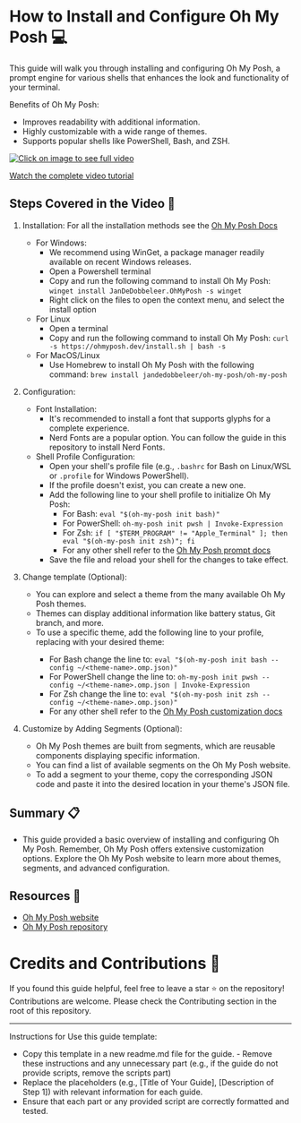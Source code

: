 # How to Install and Configure Oh My Posh 💻

This guide will walk you through installing and configuring Oh My Posh, a prompt engine for various shells that enhances the look and functionality of your terminal.

Benefits of Oh My Posh:
- Improves readability with additional information.
- Highly customizable with a wide range of themes.
- Supports popular shells like PowerShell, Bash, and ZSH.
  
[![Click on image to see full video](https://img.youtube.com/vi/2hnyshf7G6o/0.jpg "Watch the complete video tutorial")](https://www.youtube.com/watch?v=2hnyshf7G6o)

[Watch the complete video tutorial](www.youtube.com/watch?v=2hnyshf7G6o)

## Steps Covered in the Video 🎥 

1. Installation:
For all the installation methods see the [Oh My Posh Docs](https://ohmyposh.dev/docs/)
    - For Windows:
        - We recommend using WinGet, a package manager readily available on recent Windows releases.
        - Open a Powershell terminal
        - Copy and run the following command to install Oh My Posh: `winget install JanDeDobbeleer.OhMyPosh -s winget`
        - Right click on the files to open the context menu, and select the install option
    - For Linux
        - Open a terminal
        - Copy and run the following command to install Oh My Posh: `curl -s https://ohmyposh.dev/install.sh | bash -s`
    - For MacOS/Linux
        - Use Homebrew to install Oh My Posh with the following command: `brew install jandedobbeleer/oh-my-posh/oh-my-posh`

2. Configuration:
    - Font Installation:
        - It's recommended to install a font that supports glyphs for a complete experience. 
        - Nerd Fonts are a popular option. You can follow the guide in this repository to install Nerd Fonts.
    - Shell Profile Configuration:
        - Open your shell's profile file (e.g., `.bashrc` for Bash on Linux/WSL or `.profile` for Windows PowerShell).
        - If the profile doesn't exist, you can create a new one.
        - Add the following line to your shell profile to initialize Oh My Posh:
            - For Bash: `eval "$(oh-my-posh init bash)"`
            - For PowerShell: `oh-my-posh init pwsh | Invoke-Expression`
            - For Zsh: `if [ "$TERM_PROGRAM" != "Apple_Terminal" ]; then eval "$(oh-my-posh init zsh)"; fi`
            - For any other shell refer to the [Oh My Posh prompt docs](https://ohmyposh.dev/docs/installation/prompt)
        - Save the file and reload your shell for the changes to take effect.

3. Change template (Optional):
    - You can explore and select a theme from the many available Oh My Posh themes.
    - Themes can display additional information like battery status, Git branch, and more.
    - To use a specific theme, add the following line to your profile, replacing <theme-name> with your desired theme: 
        - For Bash change the line to: `eval "$(oh-my-posh init bash --config ~/<theme-name>.omp.json)"`
        - For PowerShell change the line to: `oh-my-posh init pwsh --config ~/<theme-name>.omp.json | Invoke-Expression`
        - For Zsh change the line to: `eval "$(oh-my-posh init zsh --config ~/<theme-name>.omp.json)"`
        - For any other shell refer to the [Oh My Posh customization docs](https://ohmyposh.dev/docs/installation/customize)

4. Customize by Adding Segments (Optional):
    - Oh My Posh themes are built from segments, which are reusable components displaying specific information.
    - You can find a list of available segments on the Oh My Posh website.
    - To add a segment to your theme, copy the corresponding JSON code and paste it into the desired location in your theme's JSON file.


## Summary 📋
- This guide provided a basic overview of installing and configuring Oh My Posh. Remember, Oh My Posh offers extensive customization options. Explore the Oh My Posh website to learn more about themes, segments, and advanced configuration.

## Resources 📂
- [Oh My Posh website](https://ohmyposh.dev/)
- [Oh My Posh repository](https://github.com/jandedobbeleer/oh-my-posh)

# Credits and Contributions 🤝
If you found this guide helpful, feel free to leave a star ⭐ on the repository! Contributions are welcome. Please check the Contributing section in the root of this repository.

---

Instructions for Use this guide template:
- Copy this template in a new readme.md file for the guide. - Remove these instructions and any unnecessary part (e.g., if the guide do not provide scripts, remove the scripts part)
- Replace the placeholders (e.g., [Title of Your Guide], [Description of Step 1]) with relevant information for each guide.
- Ensure that each part or any provided script are correctly formatted and tested.
